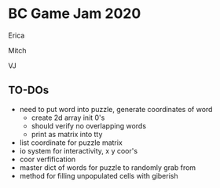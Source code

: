 # BC Game Jam 2020
Erica

Mitch 

VJ

## TO-DOs
 * need to put word into puzzle, generate coordinates of word
   * create 2d array init 0's
   * should verify no overlapping words
   * print as matrix into tty
 * list coordinate for puzzle matrix
 * io system for interactivity, x y coor's
 * coor verfification 
 * master dict of words for puzzle to randomly grab from
 * method for filling unpopulated cells with giberish